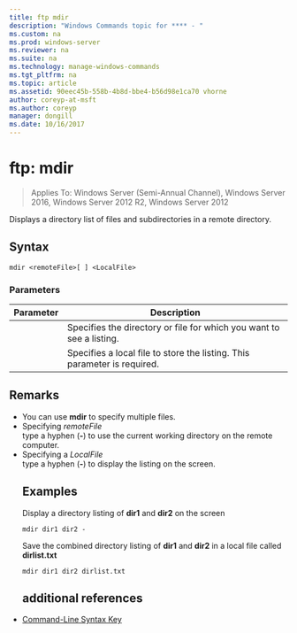 ```yaml
---
title: ftp mdir
description: "Windows Commands topic for **** - "
ms.custom: na
ms.prod: windows-server
ms.reviewer: na
ms.suite: na
ms.technology: manage-windows-commands
ms.tgt_pltfrm: na
ms.topic: article
ms.assetid: 90eec45b-558b-4b8d-bbe4-b56d98e1ca70 vhorne
author: coreyp-at-msft
ms.author: coreyp
manager: dongill
ms.date: 10/16/2017
---
```

# ftp: mdir

>Applies To: Windows Server (Semi-Annual Channel), Windows Server 2016, Windows Server 2012 R2, Windows Server 2012

Displays a directory list of files and subdirectories in a remote directory.   
## Syntax  
```  
mdir <remoteFile>[ ] <LocalFile>  
```  
### Parameters  

|  Parameter   |                               Description                                |
|--------------|--------------------------------------------------------------------------|
| <remoteFile> |   Specifies the directory or file for which you want to see a listing.   |
| <LocalFile>  | Specifies a local file to store the listing. This parameter is required. |

## Remarks  
- You can use **mdir** to specify multiple files.  
- Specifying *remoteFile*  
  type a hyphen (**-**) to use the current working directory on the remote computer.  
- Specifying a *LocalFile*  
  type a hyphen (**-**) to display the listing on the screen.  
  ## <a name="BKMK_Examples"></a>Examples  
  Display a directory listing of **dir1** and **dir2** on the screen  
  ```  
  mdir dir1 dir2 -  
  ```  
  Save the combined directory listing of **dir1** and **dir2** in a local file called **dirlist.txt**  
  ```  
  mdir dir1 dir2 dirlist.txt  
  ```  
  ## additional references  
- [Command-Line Syntax Key](command-line-syntax-key.md)  
